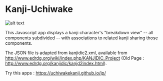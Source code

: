 # Kanji-Uchiwake

![alt text](https://raw.githubusercontent.com/uchiwakekanji/jp/main/html/local-resources/images/capture-app.jpg)

This Javascript app displays a kanji character's "breakdown view" -- all components subdivided -- with associations to related kanji sharing those components.

The JSON file is adapted from kanjidic2.xml, available from http://www.edrdg.org/wiki/index.php/KANJIDIC_Project (Old Page : http://www.edrdg.org/kanjidic/kanjd2index.html).

Try this apps : https://uchiwakekanji.github.io/jp/
